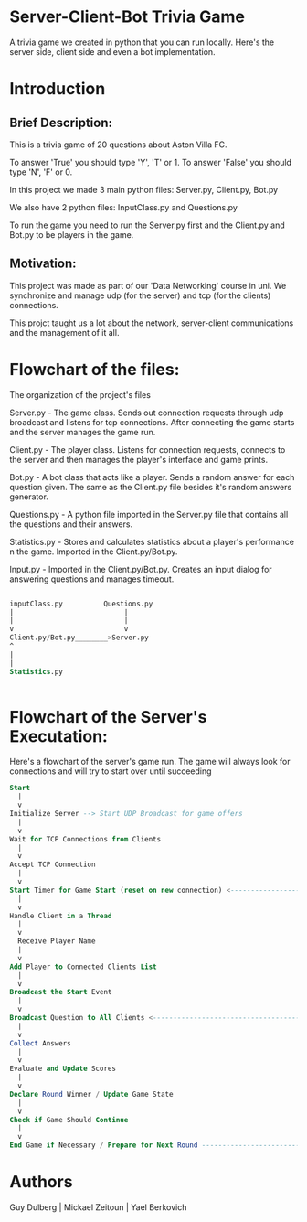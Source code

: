 # Server-Client-Bot Trivia Game
A trivia game we created in python that you can run locally. Here's the server side, client side and even a bot implementation. 

# Introduction
## Brief Description: 
This is a trivia game of 20 questions about Aston Villa FC.

To answer 'True' you should type 'Y', 'T' or 1. To answer 'False' you should type 'N', 'F' or 0. 

In this project we made 3 main python files: Server.py, Client.py, Bot.py

We also have 2 python files: InputClass.py and Questions.py

To run the game you need to run the Server.py first and the Client.py and Bot.py to be players in the game.

## Motivation:
This project was made as part of our 'Data Networking' course in uni. We synchronize and manage udp (for the server) and tcp (for the clients) connections.

This projct taught us a lot about the network, server-client communications and the management of it all. 


# Flowchart of the files:
The organization of the project's files

Server.py - The game class. Sends out connection requests through udp broadcast and listens for tcp connections. After connecting the game starts and the server manages the game run.

Client.py - The player class. Listens for connection requests, connects to the server and then manages the player's interface and game prints.

Bot.py - A bot class that acts like a player. Sends a random answer for each question given. The same as the Client.py file besides it's random answers generator. 

Questions.py - A python file imported in the Server.py file that contains all the questions and their answers.

Statistics.py - Stores and calculates statistics about a player's performance n the game. Imported in the Client.py/Bot.py.

Input.py - Imported in the Client.py/Bot.py. Creates an input dialog for answering questions and manages timeout.

```sql

inputClass.py          Questions.py
|                           |
|                           |
v                           v
Client.py/Bot.py________>Server.py
^
|
|
Statistics.py
               
```


# Flowchart of the Server's Executation: 
Here's a flowchart of the server's game run. The game will always look for connections and will try to start over until succeeding


```sql
Start
  |
  v
Initialize Server --> Start UDP Broadcast for game offers
  |
  v
Wait for TCP Connections from Clients
  |
  v                                                  
Accept TCP Connection                                
  |                                                  
  v                                                  
Start Timer for Game Start (reset on new connection) <-----------------,
  |                                                                    |                 
  v                                                                    |                 
Handle Client in a Thread                                              |            
  |                                                                    |                 
  v                                                                    |                 
  Receive Player Name                                                  |            
  |                                                                    |                 
  v                                                                    |                 
Add Player to Connected Clients List                                   |             
  |                                                                    |                 
  v                                                                    |                 
Broadcast the Start Event                                              |            
  |                                                                    |                 
  v                                                                    |                 
Broadcast Question to All Clients <------------------------------------,
  |                                                                    |
  v                                                                    |
Collect Answers                                                        |         
  |                                                                    |
  v                                                                    |
Evaluate and Update Scores                                             |
  |                                                                    |
  v                                                                    |
Declare Round Winner / Update Game State                               |
  |                                                                    |
  v                                                                    |
Check if Game Should Continue                                          |
  |                                                                    |
  v                                                                    |
End Game if Necessary / Prepare for Next Round ------------------------'
```

# Authors

Guy Dulberg | Mickael Zeitoun | Yael Berkovich


